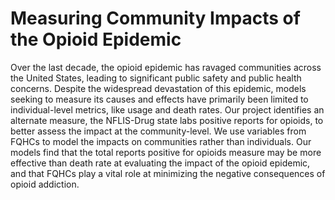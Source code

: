 # Measuring Community Impacts of the Opioid Epidemic
Over the last decade, the opioid epidemic has ravaged communities across the United States, leading to significant public safety and public health concerns. Despite the widespread devastation of this epidemic, models seeking to measure its causes and effects have primarily been limited to individual-level metrics, like usage and death rates. Our project identifies an alternate measure, the NFLIS-Drug state labs positive reports for opioids, to better assess the impact at the community-level. We use variables from FQHCs to model the impacts on communities rather than individuals. Our models find that the total reports positive for opioids measure may be more effective than death rate at evaluating the impact of the opioid epidemic, and that FQHCs play a vital role at minimizing the negative consequences of opioid addiction.
